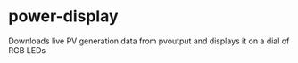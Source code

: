 # power-display
Downloads live PV generation data from pvoutput and displays it on a dial of RGB LEDs
